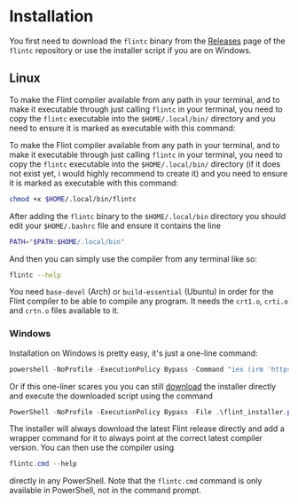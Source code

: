 # Installation

You first need to download the `flintc` binary from the [Releases](https://github.com/flint-lang/flintc/releases) page of the `flintc` repository or use the installer script if you are on Windows.

## Linux

To make the Flint compiler available from any path in your terminal, and to make it executable through just calling `flintc` in your terminal, you need to copy the `flintc` executable into the `$HOME/.local/bin/` directory and you need to ensure it is marked as executable with this command:

To make the Flint compiler available from any path in your terminal, and to make it executable through just calling `flintc` in your terminal, you need to copy the `flintc` executable into the `$HOME/.local/bin/` directory (if it does not exist yet, i would highly recommend to create it) and you need to ensure it is marked as executable with this command:

```sh
chmod +x $HOME/.local/bin/flintc
```

After adding the `flintc` binary to the `$HOME/.local/bin` directory you should edit your `$HOME/.bashrc` file and ensure it contains the line

```sh
PATH="$PATH:$HOME/.local/bin"
```

And then you can simply use the compiler from any terminal like so:

```sh
flintc --help
```

You need `base-devel` (Arch) or `build-essential` (Ubuntu) in order for the Flint compiler to be able to compile any program. It needs the `crt1.o`, `crti.o` and `crtn.o` files available to it.

### Windows

Installation on Windows is pretty easy, it's just a one-line command:

```ps1
powershell -NoProfile -ExecutionPolicy Bypass -Command "iex (irm 'https://github.com/flint-lang/flint/releases/download/installer/flint_installer.ps1')"
```

Or if this one-liner scares you you can still [download](https://github.com/flint-lang/flint/releases/download/installer/flint_installer.ps1) the installer directly and execute the downloaded script using the command

```ps1
PowerShell -NoProfile -ExecutionPolicy Bypass -File .\flint_installer.ps1
```

The installer will always download the latest Flint release directly and add a wrapper command for it to always point at the correct latest compiler version. You can then use the compiler using

```ps1
flintc.cmd --help
```

directly in any PowerShell. Note that the `flintc.cmd` command is only available in PowerShell, not in the command prompt.
